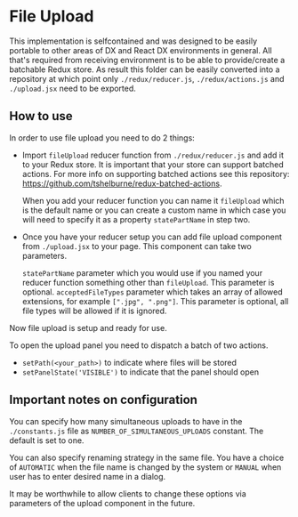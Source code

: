 # File Upload

This implementation is selfcontained and was designed to be easily portable to other areas of DX and React DX environments
in general. All that's required from receiving environment is to be able to provide/create a batchable Redux store. As result this
folder can be easily converted into a repository at which point only ```./redux/reducer.js```, ```./redux/actions.js```
and ```./upload.jsx``` need to be exported.

## How to use

In order to use file upload  you need to do 2 things:

- Import ```fileUpload``` reducer function from ```./redux/reducer.js``` and add it to your Redux store. It is important that your store
can support batched actions. For more info on supporting batched actions see this repository: https://github.com/tshelburne/redux-batched-actions.

    When you add your reducer function you can name it ```fileUpload``` which is the default name or you can create a custom name in
which case you will need to specify it as a property ```statePartName``` in step two.

- Once you have your reducer setup you can add file upload component from ```./upload.jsx``` to your page. This component
can take two parameters.

    ```statePartName``` parameter which you would use if you named your reducer function something other than ```fileUpload```. This parameter is optional.
    ```acceptedFileTypes``` parameter which takes an array of allowed extensions, for example ```[".jpg", ".png"]```. This parameter is optional, all file types will be allowed if it is ignored.

Now file upload is setup and ready for use.

To open the upload panel you need to dispatch a batch of two actions.

* ```setPath(<your_path>)``` to indicate where files will be stored
* ```setPanelState('VISIBLE')``` to indicate that the panel should open

## Important notes on configuration

You can specify how many simultaneous uploads to have in the ```./constants.js``` file as ```NUMBER_OF_SIMULTANEOUS_UPLOADS``` constant. The default is set to one.

You can also specify renaming strategy in the same file. You have a choice of ```AUTOMATIC``` when the file name is changed by the system or ```MANUAL``` when user has to enter desired name in a dialog.

It may be worthwhile to allow clients to change these options via parameters of the upload component in the future.